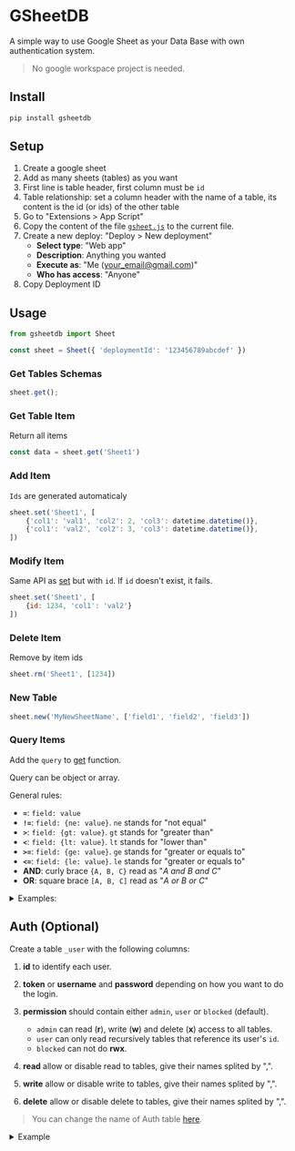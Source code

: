 # GSheetDB

A simple way to use Google Sheet as your Data Base with own authentication system.

> No google workspace project is needed.

## Install

```bash
pip install gsheetdb
```

## Setup

1. Create a google sheet
2. Add as many sheets (tables) as you want
3. First line is table header, first column must be `id`
4. Table relationship: set a column header with the name of a table, its content is the id (or ids) of the other table
5. Go to "Extensions > App Script"
6. Copy the content of the file [`gsheet.js`](/gsheet.js) to the current file.
7. Create a new deploy: "Deploy > New deployment"
    - **Select type**: "Web app"
    - **Description**: Anything you wanted
    - **Execute as**: "Me (your_email@gmail.com)"
    - **Who has access**: "Anyone"
8. Copy Deployment ID

## Usage

```js
from gsheetdb import Sheet

const sheet = Sheet({ 'deploymentId': '123456789abcdef' })
```

### Get Tables Schemas

```js
sheet.get();
```

### Get Table Item

Return all items

```js
const data = sheet.get('Sheet1')
```

### Add Item

`Ids` are generated automaticaly

```js
sheet.set('Sheet1', [
    {'col1': 'val1', 'col2': 2, 'col3': datetime.datetime()},
    {'col1': 'val2', 'col2': 3, 'col3': datetime.datetime()},
])
```

### Modify Item

Same API as [set](#add-item) but with `id`. If `id` doesn't exist, it fails.

```js
sheet.set('Sheet1', [
    {id: 1234, 'col1': 'val2'}
])
```

### Delete Item

Remove by item ids

```js
sheet.rm('Sheet1', [1234])
```

### New Table

```js
sheet.new('MyNewSheetName', ['field1', 'field2', 'field3'])
```

### Query Items

Add the `query` to [get](#get-item) function.

Query can be object or array.

General rules:

- **`=`**: `field: value`
- **`!=`**: `field: {ne: value}`. `ne` stands for "not equal"
- **`>`**: `field: {gt: value}`. `gt` stands for "greater than"
- **`<`**: `field: {lt: value}`. `lt` stands for "lower than"
- **`>=`**: `field: {ge: value}`. `ge` stands for "greater or equals to"
- **`<=`**: `field: {le: value}`. `le` stands for "greater or equals to"
- **AND**: curly brace `{A, B, C}` read as "_A and B and C_"
- **OR**: square brace `[A, B, C]` read as "_A or B or C_"

<details>

<summary> Examples:</summary>

##### Get all items where column `col1` is equal to `123`

```js
sheet.get('Sheet1', {'col1': 123})
```

##### Get all items where column `col1 == 123` **AND** `col2 == 456`

```js
sheet.get('Sheet1', {'col1': 123, 'col2': 456})
```

##### Get all items where column `col1 == 123` **OR** `col1 == 456`

```js
sheet.get('Sheet1', [{'col1': [123, 456]}])
// OR
sheet.get('Sheet1', [{'col1': 123}, {'col1': 456}])
```

##### Get all items where column `col1 > 123`

```js
sheet.get('Sheet1', {'col1': {'gt': 123}})
```

##### Get all items where column `col1 < 123`

```js
sheet.get('Sheet1', {'col1': {'lt': 123}})
```

##### Get all items where column `col1 >= 123`

```js
sheet.get('Sheet1', {'col1': {'ge': 123}})
```

##### Get all items where column `col1 >= 123`

```js
sheet.get('Sheet1', {'col1': {'ge': 123}})
```

##### Get all items from interval `col1 > 123` **AND** `col1 <= 456` (for short `(123, 456]`)

```js
sheet.get('Sheet1', {'col1': {'gt': 123, le: 456}})
```

##### Get all items where `col1` belongs to interval `(1, 3]` **OR** from interval `[14, 16)`

```js
sheet.get('Sheet1', {'col1': [{'gt': 1, le: 3}, {'ge': 14, 'lt': 16}]})
```

##### Get all items where `col1 == 30` **OR** belongs to interval `(1, 3]` **OR** to interval `[14, 16)`

```js
sheet.get('Sheet1', {'col1': [30, {'gt': 1, 'le': 3}, {'ge': 14, 'lt': 16}]})
```

</details>

## Auth (Optional)

Create a table `_user` with the following columns:

1. **id** to identify each user.

2. **token** or **username** and **password** depending on how you want to do the login.

3. **permission** should contain either `admin`, `user` or `blocked` (default).
    - `admin` can read (**r**), write (**w**) and delete (**x**) access to all tables.
    - `user` can only read recursively tables that reference its user's `id`.
    - `blocked` can not do **rwx**.

4. **read** allow or disable read to tables, give their names splited by ",".
5. **write** allow or disable write to tables, give their names splited by ",".
6. **delete** allow or disable delete to tables, give their names splited by ",".

> You can change the name of Auth table [here](src/gsheet.js#L1).

<details>

<summary>Example</summary>


Table: **_user**
| id | token  | permission | read   | write | delete  |
|----|--------|------------|--------|-------|---------|
|  1 | user01 | admin      |        |       | Table3  |
|  2 | user02 | user       |        |       |         |
|  3 | user03 | block      | Table3 |       |         |

Table: **Table1**
| id | _user | col1 | Table2 |
|----|-------|------|--------|
| 10 |     2 | 123  |    456 |
| 11 |     4 | 321  |    789 |

Table: **Table2**
|  id | my_data |
|-----|---------|
| 456 |     123 |

Table: **Table3**
| id | temperature |
|----|-------------|
| 14 |        43.4 |

`user01` can read, write and delete items from all tables except delete **Table3**.

`user02` can not get **Table2** directly, instead he can ask **Table1**, because it has a reference to him (by its user's id). By asking **Table1** he will only get the entries where column **_user** contains its user's id. In this example he will get the entry `id == 10`. This entry has the column **Table2** which references to a valid entry on **Table2**, so he will get this entry as well. Note that he has no access to **Table3**.

`user03` is blocked by default he can only read **Table3**.

</details>

